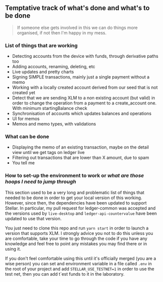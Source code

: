 ## Temptative track of what's done and what's to be done
>If someone else gets involved in this we can do things more organised, if not then I'm happy in my mess.

### List of things that are working
  - Detecting accounts from the device with funds, through derivative paths too
  - Adding accounts, renaming, deleting, etc
  - Live updates and pretty charts
  - Signing SIMPLE transactions, mainly just a single payment without a memo
  - Working with a locally created account derived from our seed that is not created yet
  - Detect that we are sending XLM to a non existing account (but valid) in order to change
    the operation from a payment to a create_account one. With minimum startingBalance check
  - Synchronisation of accounts which updates balances and operations
  - UI for memos
  - Memos and memo types, with validations

### What can be done
  - Displaying the memo of an existing transaction, maybe on the detail view until we get tags on ledger live
  - Filtering out transactions that are lower than X amount, due to spam 
  - You tell me

### How to set-up the environment to work or _what are those hoops I need to jump through_
This section used to be a very long and problematic list of things that needed to be done in order
to get your local version of this working. However, since then, the dependencies have been updated
to support Stellar. In particular, my pull request for ledger-common was accepted and
the versions used by `live-desktop` and `ledger-api-countervalue` have been updated to use that version.

You just need to clone this repo and run `yarn start` in order to launch a version that supports XLM.
I strongly advice you not to do this unless you are comfortable, take your time to go through the code
if you have any knowledge and feel free to point any mistakes you may find there or in using it.

If you don't feel comfortable using this until it's officially merged (you are a wise person) you can set
and environment variable in a file called `.env` in the root of your project and add `STELLAR_USE_TESTNET=1` in order
to use the test net, then you can add t`est funds to it in the laboratory. 